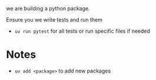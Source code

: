 we are building a python package.

Ensure you we write tests and run them
- `uv run pytest` for all tests or run specific files if needed


# Notes
- `uv add <package>` to add new packages
